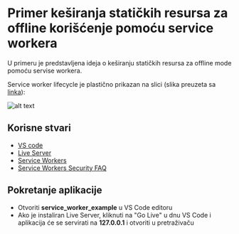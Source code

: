 # Primer keširanja statičkih resursa za offline korišćenje pomoću service workera

U primeru je predstavljena ideja o keširanju statičkih resursa za offline mode pomoću servise workera.

Service worker lifecycle je plastično prikazan na slici (slika preuzeta sa [linka](https://developers.google.com/web/fundamentals/primers/service-workers)):

![alt text](https://developers.google.com/web/fundamentals/primers/service-workers/images/sw-lifecycle.png "Service Worker Lifecycle")

## Korisne stvari
* [VS code](https://code.visualstudio.com/)
* [Live Server](https://marketplace.visualstudio.com/items?itemName=ritwickdey.LiveServer)
* [Service Workers](https://developers.google.com/web/fundamentals/primers/service-workers)
* [Service Workers Security FAQ](https://chromium.googlesource.com/chromium/src/+/master/docs/security/service-worker-security-faq.md)


## Pokretanje aplikacije

* Otvoriti __service_worker_example__ u VS Code editoru
* Ako je instaliran Live Server, kliknuti na "Go Live" u dnu VS Code i aplikacija će se servirati na __127.0.0.1__ i otvoriti u pretraživaču
